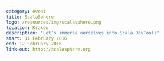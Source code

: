 ```yaml
---
category: event
title: ScalaSphere
logo: /resources/img/scalasphere.png
location: Kraków
description: "Let’s immerse ourselves into Scala DevTools"
start: 11 February 2016
end: 12 February 2016
link-out: http://scalasphere.org
---
```

